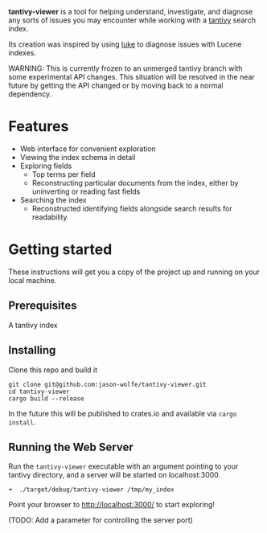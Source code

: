 **tantivy-viewer** is a tool for helping understand, investigate, 
and diagnose any sorts of issues you may encounter while working
with a [tantivy](https://github.com/tantivy-search/tantivy)
search index.

Its creation was inspired by using [luke](http://www.getopt.org/luke/)
to diagnose issues with Lucene indexes. 

WARNING: This is currently frozen to an unmerged tantivy branch 
with some experimental API changes. This situation will be
resolved in the near future by getting the API changed or by
moving back to a normal dependency.

# Features
- Web interface for convenient exploration
- Viewing the index schema in detail
- Exploring fields
    - Top terms per field
    - Reconstructing particular documents from the index,
      either by uninverting or reading fast fields
- Searching the index
    - Reconstructed identifying fields alongside search results for readability
  
# Getting started

These instructions will get you a copy of the project up and 
running on your local machine.

## Prerequisites 

A tantivy index

## Installing

Clone this repo and build it

```
git clone git@github.com:jason-wolfe/tantivy-viewer.git
cd tantivy-viewer
cargo build --release 
```

In the future this will be published to crates.io and available
via `cargo install`.

## Running the Web Server

Run the `tantivy-viewer` executable with an argument pointing to 
your tantivy directory, and a server will be started on localhost:3000.

```
➜  ./target/debug/tantivy-viewer /tmp/my_index
```

Point your browser to [http://localhost:3000/](http://localhost:3000/)
to start exploring! 

(TODO: Add a parameter for controlling the server port)